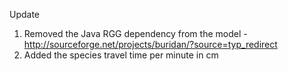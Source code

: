 Update
1) Removed the Java RGG dependency from the model - http://sourceforge.net/projects/buridan/?source=typ_redirect
2) Added the species travel time per minute in cm

